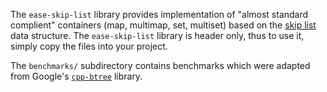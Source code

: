 The `ease-skip-list` library provides implementation of "almost standard complient" containers
(map, multimap, set, multiset) based on the [skip list](http://en.wikipedia.org/wiki/Skip_list) data structure.
The `ease-skip-list` library is header only, thus to use it, simply copy the files into your project.

The `benchmarks/` subdirectory contains benchmarks which were adapted from Google's [`cpp-btree`](http://code.google.com/p/cpp-btree/) library.

